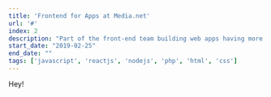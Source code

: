 ```yaml
---
title: 'Frontend for Apps at Media.net'
url: '#'
index: 2
description: "Part of the front-end team building web apps having more than a million impressions per day."
start_date: "2019-02-25"
end_date: ""
tags: ['javascript', 'reactjs', 'nodejs', 'php', 'html', 'css']
---
```


Hey!
